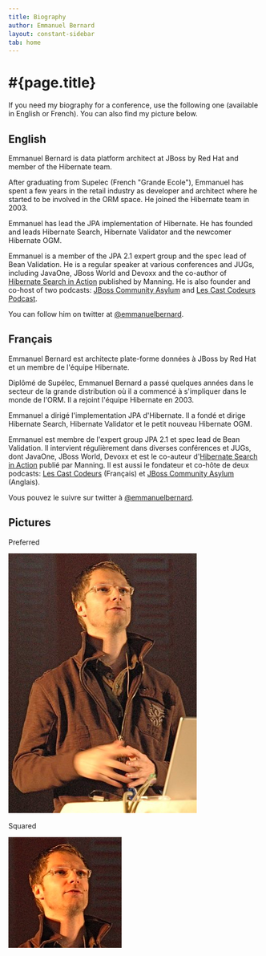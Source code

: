 ```yaml
---
title: Biography
author: Emmanuel Bernard
layout: constant-sidebar
tab: home
---
```

  
# #{page.title}

If you need my biography for a conference, use the following one (available in English or French). You can also find my picture below.

## English

Emmanuel Bernard is data platform architect at JBoss by Red Hat and member of the Hibernate team.

After graduating from Supelec (French "Grande Ecole"), Emmanuel has spent a few years in the retail
industry as developer and architect where he started to be involved in the ORM space. He joined the
Hibernate team in 2003.

Emmanuel has lead the JPA implementation of Hibernate. He has founded and leads Hibernate Search,
Hibernate Validator and the newcomer Hibernate OGM.

Emmanuel is a member of the JPA 2.1 expert group and the spec lead of Bean Validation. He is a 
regular speaker at various conferences and JUGs, including JavaOne, JBoss World and Devoxx and 
the co-author of [Hibernate Search in Action](/books/hsia/) published by Manning. He is also founder 
and co-host of two podcasts: [JBoss Community Asylum](http://asylum.jboss.org) and 
[Les Cast Codeurs Podcast](http://lescastcodeurs.com).

You can follow him on twitter at [@emmanuelbernard](http://twitter.com/emmanuelbernard).

## Français

Emmanuel Bernard est architecte plate-forme données à JBoss by Red Hat et un membre de l'équipe Hibernate.

Diplômé de Supélec, Emmanuel Bernard a passé quelques années dans le secteur de la grande 
distribution où il a commencé à s'impliquer dans le monde de l'ORM. Il a rejoint l'équipe 
Hibernate en 2003.

Emmanuel a dirigé l'implementation JPA d'Hibernate. Il a fondé et dirige Hibernate Search, 
Hibernate Validator et le petit nouveau Hibernate OGM.

Emmanuel est membre de l'expert group JPA 2.1 et spec lead de Bean Validation. Il intervient 
régulièrement dans diverses conférences et JUGs, dont JavaOne, JBoss World, Devoxx et est 
le co-auteur d'[Hibernate Search in Action](/books/hsia/) publié par Manning. Il est aussi le 
fondateur et co-hôte de deux podcasts: [Les Cast Codeurs](http://lescastcodeurs.com) (Français) 
et [JBoss Community Asylum](http://asylum.jboss.org) (Anglais).

Vous pouvez le suivre sur twitter à [@emmanuelbernard](http://twitter.com/emmanuelbernard).

## Pictures

Preferred

![Portrait](/images/headshot/EmmanuelBernardConference.jpg)

Squared

![Squared portrait](/images/headshot/EmmanuelBernardConferenceSquare.jpg)

    